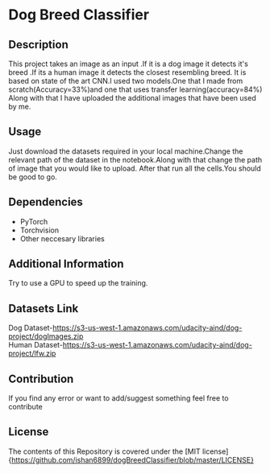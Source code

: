 # Dog Breed Classifier

## Description

This project takes an image as an input .If it is a dog image it detects it's breed .If its a human image it detects the closest resembling breed.
It is based on state of the art CNN.I used two models.One that I made from scratch(Accuracy=33%)and one that uses transfer learning(accuracy=84%)
Along with that I have uploaded the additional images that have been used by me.

## Usage

Just download the datasets required in your local machine.Change the relevant path of the dataset in the notebook.Along with that change the path of image that you would like to upload.
After that run all the cells.You should be good to go.

## Dependencies

- PyTorch
- Torchvision
- Other neccesary libraries

## Additional Information

Try to use a GPU to speed up the training.

## Datasets Link

Dog Dataset-https://s3-us-west-1.amazonaws.com/udacity-aind/dog-project/dogImages.zip <br>
Human Dataset-https://s3-us-west-1.amazonaws.com/udacity-aind/dog-project/lfw.zip

## Contribution

If you find any error or want to add/suggest something feel free to contribute

## License

The contents of this Repository is covered under the [MIT license]{https://github.com/ishan6899/dogBreedClassifier/blob/master/LICENSE}
